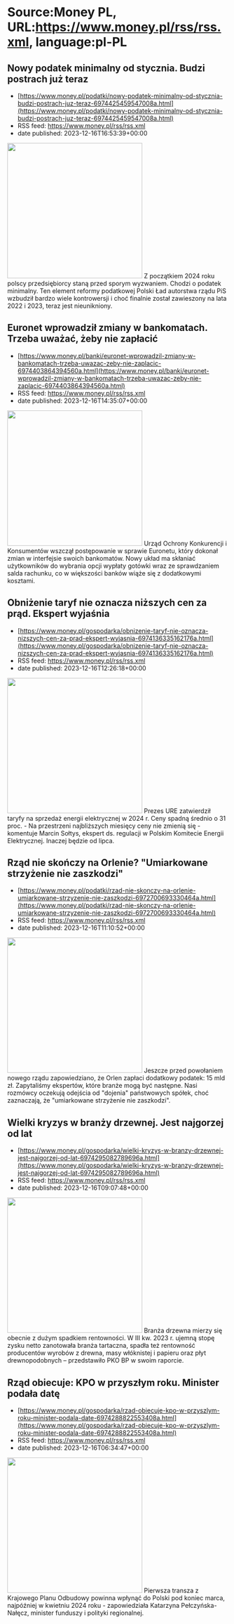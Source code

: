 # Source:Money PL, URL:https://www.money.pl/rss/rss.xml, language:pl-PL

## Nowy podatek minimalny od stycznia. Budzi postrach już teraz
 - [https://www.money.pl/podatki/nowy-podatek-minimalny-od-stycznia-budzi-postrach-juz-teraz-6974425459547008a.html](https://www.money.pl/podatki/nowy-podatek-minimalny-od-stycznia-budzi-postrach-juz-teraz-6974425459547008a.html)
 - RSS feed: https://www.money.pl/rss/rss.xml
 - date published: 2023-12-16T16:53:39+00:00

<img src="https://i.wpimg.pl/308x/filerepo.grupawp.pl/api/v1/display/embed/95782f4d-0c84-4f95-9950-451ce5a265ff" width="308" /> Z początkiem 2024 roku polscy przedsiębiorcy staną przed sporym wyzwaniem. Chodzi o podatek minimalny. Ten element reformy podatkowej Polski Ład autorstwa rządu PiS wzbudził bardzo wiele kontrowersji i choć finalnie został zawieszony na lata 2022 i 2023, teraz jest nieunikniony.

## Euronet wprowadził zmiany w bankomatach. Trzeba uważać, żeby nie zapłacić
 - [https://www.money.pl/banki/euronet-wprowadzil-zmiany-w-bankomatach-trzeba-uwazac-zeby-nie-zaplacic-6974403864394560a.html](https://www.money.pl/banki/euronet-wprowadzil-zmiany-w-bankomatach-trzeba-uwazac-zeby-nie-zaplacic-6974403864394560a.html)
 - RSS feed: https://www.money.pl/rss/rss.xml
 - date published: 2023-12-16T14:35:07+00:00

<img src="https://i.wpimg.pl/308x/filerepo.grupawp.pl/api/v1/display/embed/19e87f8b-523d-46c9-b4bc-7282d926c406" width="308" /> Urząd Ochrony Konkurencji i Konsumentów wszczął postępowanie w sprawie Euronetu, który dokonał zmian w interfejsie swoich bankomatów. Nowy układ ma skłaniać użytkowników do wybrania opcji wypłaty gotówki wraz ze sprawdzaniem salda rachunku, co w większości banków wiąże się z dodatkowymi kosztami.

## Obniżenie taryf nie oznacza niższych cen za prąd. Ekspert wyjaśnia
 - [https://www.money.pl/gospodarka/obnizenie-taryf-nie-oznacza-nizszych-cen-za-prad-ekspert-wyjasnia-6974136335162176a.html](https://www.money.pl/gospodarka/obnizenie-taryf-nie-oznacza-nizszych-cen-za-prad-ekspert-wyjasnia-6974136335162176a.html)
 - RSS feed: https://www.money.pl/rss/rss.xml
 - date published: 2023-12-16T12:26:18+00:00

<img src="https://i.wpimg.pl/308x/filerepo.grupawp.pl/api/v1/display/embed/70619b37-c376-4361-8fa7-f6ae62393ccd" width="308" /> Prezes URE zatwierdził taryfy na sprzedaż energii elektrycznej w 2024 r. Ceny spadną średnio o 31 proc. - Na przestrzeni najbliższych miesięcy ceny nie zmienią się - komentuje Marcin Sołtys, ekspert ds. regulacji w Polskim Komitecie Energii Elektrycznej. Inaczej będzie od lipca.

## Rząd nie skończy na Orlenie? "Umiarkowane strzyżenie nie zaszkodzi"
 - [https://www.money.pl/podatki/rzad-nie-skonczy-na-orlenie-umiarkowane-strzyzenie-nie-zaszkodzi-6972700693330464a.html](https://www.money.pl/podatki/rzad-nie-skonczy-na-orlenie-umiarkowane-strzyzenie-nie-zaszkodzi-6972700693330464a.html)
 - RSS feed: https://www.money.pl/rss/rss.xml
 - date published: 2023-12-16T11:10:52+00:00

<img src="https://i.wpimg.pl/308x/filerepo.grupawp.pl/api/v1/display/embed/3157d026-6015-46cc-89df-6a3abcb37c8a" width="308" /> Jeszcze przed powołaniem nowego rządu zapowiedziano, że Orlen zapłaci dodatkowy podatek: 15 mld zł. Zapytaliśmy ekspertów, które branże mogą być następne. Nasi rozmówcy oczekują odejścia od "dojenia" państwowych spółek, choć zaznaczają, że "umiarkowane strzyżenie nie zaszkodzi".

## Wielki kryzys w branży drzewnej. Jest najgorzej od lat
 - [https://www.money.pl/gospodarka/wielki-kryzys-w-branzy-drzewnej-jest-najgorzej-od-lat-6974295082789696a.html](https://www.money.pl/gospodarka/wielki-kryzys-w-branzy-drzewnej-jest-najgorzej-od-lat-6974295082789696a.html)
 - RSS feed: https://www.money.pl/rss/rss.xml
 - date published: 2023-12-16T09:07:48+00:00

<img src="https://i.wpimg.pl/308x/filerepo.grupawp.pl/api/v1/display/embed/40102b43-e00b-4fc4-97d7-38002e268276" width="308" /> Branża drzewna mierzy się obecnie z dużym spadkiem rentowności. W III kw. 2023 r. ujemną stopę zysku netto zanotowała branża tartaczna, spadła też rentowność producentów wyrobów z drewna, masy włóknistej i papieru oraz płyt drewnopodobnych – przedstawiło PKO BP w swoim raporcie.

## Rząd obiecuje: KPO w przyszłym roku. Minister podała datę
 - [https://www.money.pl/gospodarka/rzad-obiecuje-kpo-w-przyszlym-roku-minister-podala-date-6974288822553408a.html](https://www.money.pl/gospodarka/rzad-obiecuje-kpo-w-przyszlym-roku-minister-podala-date-6974288822553408a.html)
 - RSS feed: https://www.money.pl/rss/rss.xml
 - date published: 2023-12-16T06:34:47+00:00

<img src="https://i.wpimg.pl/308x/filerepo.grupawp.pl/api/v1/display/embed/da379360-2f88-4257-96ba-a7a6c79dceea" width="308" /> Pierwsza transza z Krajowego Planu Odbudowy powinna wpłynąć do Polski pod koniec marca, najpóźniej w kwietniu 2024 roku - zapowiedziała Katarzyna Pełczyńska-Nałęcz, minister funduszy i polityki regionalnej.

